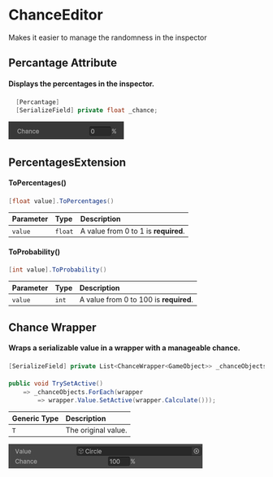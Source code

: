 # ChanceEditor

Makes it easier to manage the randomness in the inspector

## Percantage Attribute

#### Displays the percentages in the inspector.

```cs
  [Percantage]
  [SerializeField] private float _chance;
```

![Percentages in the inspector](https://github.com/sha-255/ChanceEditor/blob/main/Recources/precentages-inspector.jpg?raw=true)

## PercentagesExtension

#### ToPercentages()

```cs
[float value].ToPercentages()
```

| Parameter | Type    | Description                          |
| :-------- | :------ | :----------------------------------- |
| `value`   | `float` | A value from 0 to 1 is **required**. |

#### ToProbability()

```cs
[int value].ToProbability()
```

| Parameter | Type  | Description                            |
| :-------- | :---- | :------------------------------------- |
| `value`   | `int` | A value from 0 to 100 is **required**. |

## Chance Wrapper

#### Wraps a serializable value in a wrapper with a manageable chance.

```cs
[SerializeField] private List<ChanceWrapper<GameObject>> _chanceObjects;

public void TrySetActive()
    => _chanceObjects.ForEach(wrapper
        => wrapper.Value.SetActive(wrapper.Calculate()));
```

| Generic Type | Description         |
| :----------- | :------------------ |
| `T`          | The original value. |

![wrapper inspector](https://github.com/sha-255/ChanceEditor/blob/main/Recources/wrapper-inspector.jpg?raw=true)
